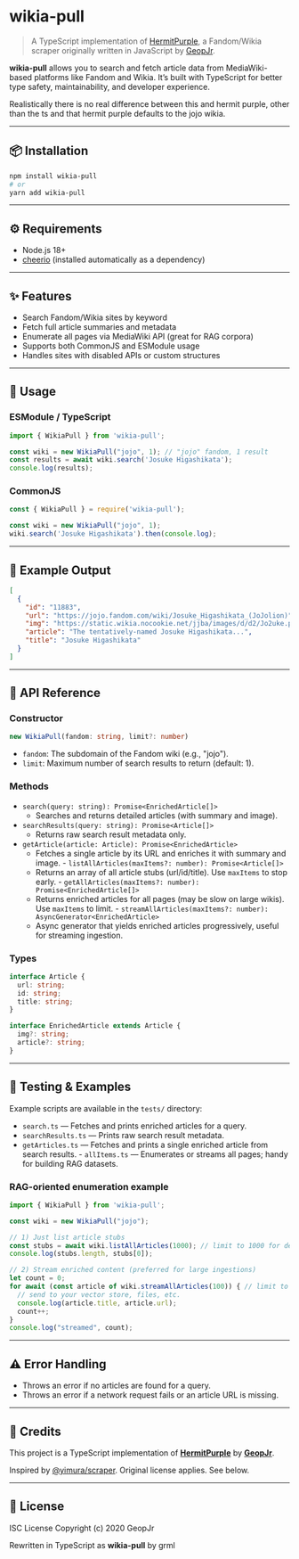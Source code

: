 # wikia-pull

> A TypeScript implementation of [HermitPurple](https://github.com/Soft-Wet-Bot/HermitPurple), a Fandom/Wikia scraper originally written in JavaScript by [GeopJr](https://github.com/GeopJr).

**wikia-pull** allows you to search and fetch article data from MediaWiki-based platforms like Fandom and Wikia. It’s built with TypeScript for better type safety, maintainability, and developer experience.

Realistically there is no real difference between this and hermit purple, other than the ts and that hermit purple defaults to the jojo wikia.

---

## 📦 Installation

```bash
npm install wikia-pull
# or
yarn add wikia-pull
```

---

## ⚙️ Requirements

- Node.js 18+
- [cheerio](https://www.npmjs.com/package/cheerio) (installed automatically as a dependency)

---

## ✨ Features

* Search Fandom/Wikia sites by keyword
* Fetch full article summaries and metadata
* Enumerate all pages via MediaWiki API (great for RAG corpora)
* Supports both CommonJS and ESModule usage
* Handles sites with disabled APIs or custom structures

---

## 🚀 Usage

### ESModule / TypeScript

```ts
import { WikiaPull } from 'wikia-pull';

const wiki = new WikiaPull("jojo", 1); // "jojo" fandom, 1 result
const results = await wiki.search('Josuke Higashikata');
console.log(results);
```

### CommonJS

```js
const { WikiaPull } = require('wikia-pull');

const wiki = new WikiaPull("jojo", 1);
wiki.search('Josuke Higashikata').then(console.log);
```

---

## 📄 Example Output

```json
[
  {
    "id": "11883",
    "url": "https://jojo.fandom.com/wiki/Josuke_Higashikata_(JoJolion)",
    "img": "https://static.wikia.nocookie.net/jjba/images/d/d2/Jo2uke.png",
    "article": "The tentatively-named Josuke Higashikata...",
    "title": "Josuke Higashikata"
  }
]
```

---

## 🧰 API Reference

### Constructor

```ts
new WikiaPull(fandom: string, limit?: number)
```
- `fandom`: The subdomain of the Fandom wiki (e.g., "jojo").
- `limit`: Maximum number of search results to return (default: 1).

### Methods

- `search(query: string): Promise<EnrichedArticle[]>`
  - Searches and returns detailed articles (with summary and image).
- `searchResults(query: string): Promise<Article[]>`
  - Returns raw search result metadata only.
- `getArticle(article: Article): Promise<EnrichedArticle>`
  - Fetches a single article by its URL and enriches it with summary and image.
\- `listAllArticles(maxItems?: number): Promise<Article[]>`
  - Returns an array of all article stubs (url/id/title). Use `maxItems` to stop early.
\- `getAllArticles(maxItems?: number): Promise<EnrichedArticle[]>`
  - Returns enriched articles for all pages (may be slow on large wikis). Use `maxItems` to limit.
\- `streamAllArticles(maxItems?: number): AsyncGenerator<EnrichedArticle>`
  - Async generator that yields enriched articles progressively, useful for streaming ingestion.

### Types

```ts
interface Article {
  url: string;
  id: string;
  title: string;
}

interface EnrichedArticle extends Article {
  img?: string;
  article?: string;
}
```

---

## 🧪 Testing & Examples

Example scripts are available in the `tests/` directory:
- `search.ts` — Fetches and prints enriched articles for a query.
- `searchResults.ts` — Prints raw search result metadata.
- `getArticles.ts` — Fetches and prints a single enriched article from search results.
\- `allItems.ts` — Enumerates or streams all pages; handy for building RAG datasets.

### RAG-oriented enumeration example

```ts
import { WikiaPull } from 'wikia-pull';

const wiki = new WikiaPull("jojo");

// 1) Just list article stubs
const stubs = await wiki.listAllArticles(1000); // limit to 1000 for demo
console.log(stubs.length, stubs[0]);

// 2) Stream enriched content (preferred for large ingestions)
let count = 0;
for await (const article of wiki.streamAllArticles(100)) { // limit to 100 for demo
  // send to your vector store, files, etc.
  console.log(article.title, article.url);
  count++;
}
console.log("streamed", count);
```

---

## ⚠️ Error Handling

- Throws an error if no articles are found for a query.
- Throws an error if a network request fails or an article URL is missing.

---

## 🙏 Credits

This project is a TypeScript implementation of
[**HermitPurple**](https://github.com/Soft-Wet-Bot/HermitPurple) by [**GeopJr**](https://github.com/GeopJr).

Inspired by [@yimura/scraper](https://github.com/Yimura/Scraper).
Original license applies. See below.

---

## 📝 License

ISC License
Copyright (c) 2020 GeopJr

Rewritten in TypeScript as **wikia-pull** by grml